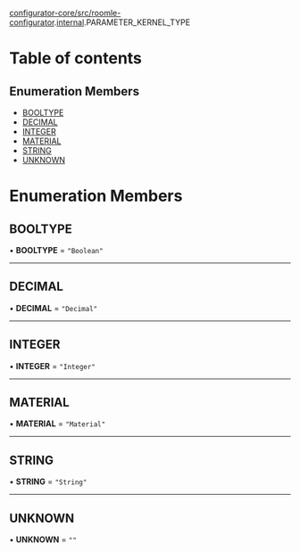 [configurator-core/src/roomle-configurator](../modules/configurator_core_src_roomle_configurator.md).[internal](../modules/configurator_core_src_roomle_configurator._internal_.md).PARAMETER_KERNEL_TYPE

# Table of contents

## Enumeration Members

- [BOOLTYPE](configurator_core_src_roomle_configurator._internal_.PARAMETER_KERNEL_TYPE.md#booltype)
- [DECIMAL](configurator_core_src_roomle_configurator._internal_.PARAMETER_KERNEL_TYPE.md#decimal)
- [INTEGER](configurator_core_src_roomle_configurator._internal_.PARAMETER_KERNEL_TYPE.md#integer)
- [MATERIAL](configurator_core_src_roomle_configurator._internal_.PARAMETER_KERNEL_TYPE.md#material)
- [STRING](configurator_core_src_roomle_configurator._internal_.PARAMETER_KERNEL_TYPE.md#string)
- [UNKNOWN](configurator_core_src_roomle_configurator._internal_.PARAMETER_KERNEL_TYPE.md#unknown)

# Enumeration Members

## BOOLTYPE

• **BOOLTYPE** = ``"Boolean"``

___

## DECIMAL

• **DECIMAL** = ``"Decimal"``

___

## INTEGER

• **INTEGER** = ``"Integer"``

___

## MATERIAL

• **MATERIAL** = ``"Material"``

___

## STRING

• **STRING** = ``"String"``

___

## UNKNOWN

• **UNKNOWN** = ``""``
